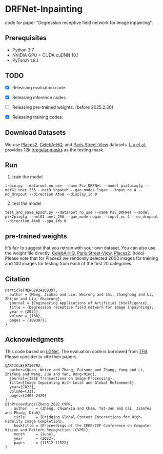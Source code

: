 # DRFNet-Inpainting

code for paper "Degression receptive field network for image inpainting".

## Prerequisites

- Python 3.7
- NVIDIA GPU + CUDA cuDNN 10.1
- PyTorch 1.8.1

## TODO

- [x] Releasing evaluation code.
- [x] Releasing inference codes.
- [ ] Releasing pre-trained weights. (before 2025.2.30)
- [x] Releasing training codes.


## Download Datasets

We use [Places2](http://places2.csail.mit.edu/), [CelebA-HQ](https://github.com/switchablenorms/CelebAMask-HQ), and [Paris Street-View](https://github.com/pathak22/context-encoder) datasets. [Liu et al.](https://arxiv.org/abs/1804.07723) provides 12k [irregular masks](https://nv-adlr.github.io/publication/partialconv-inpainting) as the testing mask.

## Run
1. train the model
```
train.py --dataroot no_use --name Psv_DRFNet --model pix2pixglg --netG1 unet_256 --netD snpatch --gan_modes lsgan --input_nc 4 --no_dropout --direction AtoB --display_id 0
```
2. test the model 
```
test_and_save_epoch.py --dataroot no_use --name Psv_DRFNet --model pix2pixglg --netG1 unet_256 --gan_mode nogan --input_nc 4 --no_dropout --direction AtoB --gpu_ids 0
```

## pre-trained weights

It's fair to suggest that you retrain with your own dataset. You can also use the weight file directly.
[CelebA-HQ](https://drive.google.com/drive/folders/1VCO-whRRwhj3_l-k_pgqgBEZmsgnp29L?usp=sharing),
[Paris Street-View](https://drive.google.com/drive/folders/1fCKvW2abjKvDZRDwpoaARgXFOcOr7t6C?usp=sharing),
[Places2]( ). (todo)
Please note that for Places2 we randomly selected 2000 images for training and 100 images for testing from each of the first 20 categories.


## Citation
```
@article{MENG2024109397,
  author = {Meng, Jiahao and Liu, Weirong and Shi, Changhong and Li, Zhijun and Liu, Chaorong},
  journal = {Engineering Applications of Artificial Intelligence},
  title = {Degression receptive field network for image inpainting},
  year = {2024},
  volume = {138},
  pages = {109397},
}
```
## Acknowledgments

This code based on [LGNet](https://github.com/weizequan/LGNet).
The evaluation code is borrowed from [TFill](https://github.com/lyndonzheng/TFill).
Please consider to cite their papers.
```
@ARTICLE{9730792,
  author={Quan, Weize and Zhang, Ruisong and Zhang, Yong and Li, Zhifeng and Wang, Jue and Yan, Dong-Ming},
  journal={IEEE Transactions on Image Processing}, 
  title={Image Inpainting With Local and Global Refinement}, 
  year={2022},
  volume={31},
  pages={2405-2420}
}
@InProceedings{Zheng_2022_CVPR,
    author    = {Zheng, Chuanxia and Cham, Tat-Jen and Cai, Jianfei and Phung, Dinh},
    title     = {Bridging Global Context Interactions for High-Fidelity Image Completion},
    booktitle = {Proceedings of the IEEE/CVF Conference on Computer Vision and Pattern Recognition (CVPR)},
    month     = {June},
    year      = {2022},
    pages     = {11512-11522}
}
```

